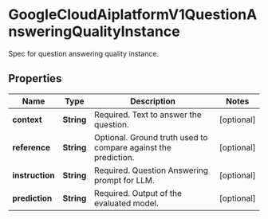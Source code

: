 

# GoogleCloudAiplatformV1QuestionAnsweringQualityInstance

Spec for question answering quality instance.

## Properties

| Name | Type | Description | Notes |
|------------ | ------------- | ------------- | -------------|
|**context** | **String** | Required. Text to answer the question. |  [optional] |
|**reference** | **String** | Optional. Ground truth used to compare against the prediction. |  [optional] |
|**instruction** | **String** | Required. Question Answering prompt for LLM. |  [optional] |
|**prediction** | **String** | Required. Output of the evaluated model. |  [optional] |




